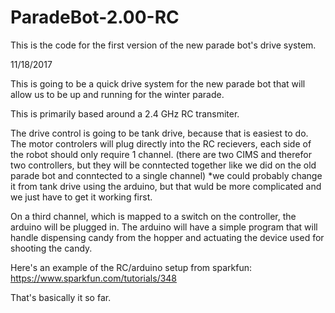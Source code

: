 # ParadeBot-2.00-RC
This is the code for the first version of the new parade bot's drive system.  

11/18/2017

This is going to be a quick drive system for the new parade bot that will allow us to be up and running for the winter parade. 

This is primarily based around a 2.4 GHz RC transmiter.

The drive control is going to be tank drive, because that is easiest to do. The motor controlers will plug directly into the RC recievers, each side of the robot should only require 1 channel. (there are two CIMS and therefor two controllers, but they will be conntected together like we did on the old parade bot and conntected to a single channel)
*we could probably change it from tank drive using the arduino, but that wuld be more complicated and we just have to get it working first.

On a third channel, which is mapped to a switch on the controller, the arduino will be plugged in. The arduino will have a simple program that will handle dispensing candy from the hopper and actuating the device used for shooting the candy. 

Here's an example of the RC/arduino setup from sparkfun: https://www.sparkfun.com/tutorials/348 

That's basically it so far.
